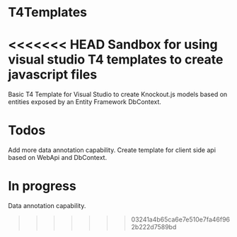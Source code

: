 T4Templates
===========

<<<<<<< HEAD
Sandbox for using visual studio T4 templates to create javascript files
=======

Basic T4 Template for Visual Studio to create Knockout.js models based on entities exposed by an Entity Framework DbContext.



Todos
===========
Add more data annotation capability.
Create template for client side api based on WebApi and DbContext.


In progress
===========
Data annotation capability.
>>>>>>> 03241a4b65ca6e7e510e7fa46f962b222d7589bd
